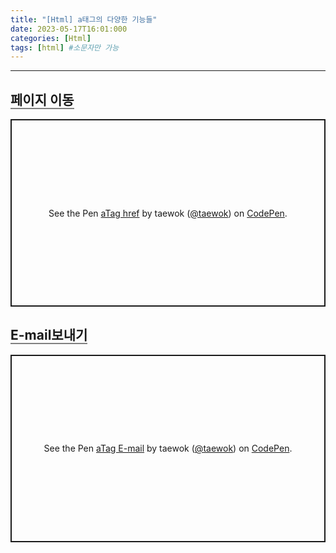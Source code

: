 ```yaml
---
title: "[Html] a태그의 다양한 기능들"
date: 2023-05-17T16:01:000
categories: [Html]
tags: [html] #소문자만 가능
---
```


---

## <b style="border-bottom:2px solid gray">페이지 이동</b>

<p class="codepen" data-height="300" data-default-tab="html,result" data-slug-hash="ZEqabvP" data-user="taewok" style="height: 300px; box-sizing: border-box; display: flex; align-items: center; justify-content: center; border: 2px solid; margin: 1em 0; padding: 1em;">
  <span>See the Pen <a href="https://codepen.io/taewok/pen/ZEqabvP">
  aTag  href</a> by taewok (<a href="https://codepen.io/taewok">@taewok</a>)
  on <a href="https://codepen.io">CodePen</a>.</span>
</p>
<script async src="https://cpwebassets.codepen.io/assets/embed/ei.js"></script>

## <b style="border-bottom:2px solid gray">E-mail보내기</b>

<p class="codepen" data-height="300" data-default-tab="html,result" data-slug-hash="XWxzmqv" data-user="taewok" style="height: 300px; box-sizing: border-box; display: flex; align-items: center; justify-content: center; border: 2px solid; margin: 1em 0; padding: 1em;">
  <span>See the Pen <a href="https://codepen.io/taewok/pen/XWxzmqv">
  aTag E-mail</a> by taewok (<a href="https://codepen.io/taewok">@taewok</a>)
  on <a href="https://codepen.io">CodePen</a>.</span>
</p>
<script async src="https://cpwebassets.codepen.io/assets/embed/ei.js"></script>